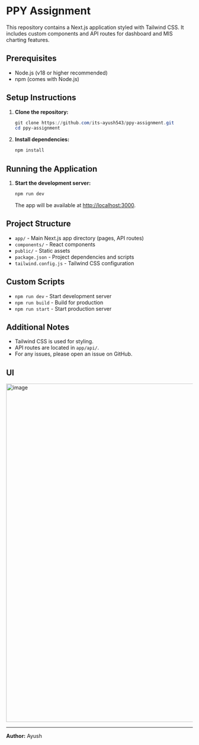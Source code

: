 
# PPY Assignment

This repository contains a Next.js application styled with Tailwind CSS. It includes custom components and API routes for dashboard and MIS charting features.

## Prerequisites
- Node.js (v18 or higher recommended)
- npm (comes with Node.js)

## Setup Instructions

1. **Clone the repository:**
	```powershell
	git clone https://github.com/its-ayush543/ppy-assignment.git
	cd ppy-assignment
	```

2. **Install dependencies:**
	```powershell
	npm install
	```

## Running the Application

1. **Start the development server:**
	```powershell
	npm run dev
	```
	The app will be available at [http://localhost:3000](http://localhost:3000).

## Project Structure
- `app/` - Main Next.js app directory (pages, API routes)
- `components/` - React components
- `public/` - Static assets
- `package.json` - Project dependencies and scripts
- `tailwind.config.js` - Tailwind CSS configuration

## Custom Scripts
- `npm run dev` - Start development server
- `npm run build` - Build for production
- `npm run start` - Start production server

## Additional Notes
- Tailwind CSS is used for styling.
- API routes are located in `app/api/`.
- For any issues, please open an issue on GitHub.

## UI
<img width="1913" height="915" alt="image" src="https://github.com/user-attachments/assets/8b928e77-6e50-4223-a36e-372bf96e15b3" />


---

**Author:** Ayush
